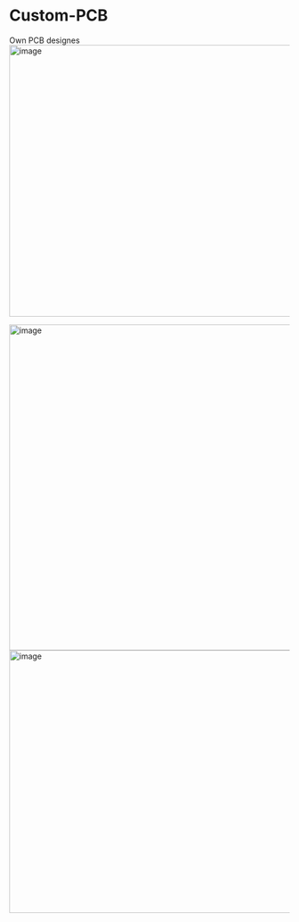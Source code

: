 # Custom-PCB
Own PCB designes 
<img width="767" height="487" alt="image" src="https://github.com/user-attachments/assets/45bee06c-379b-4ac1-9b9c-e3aabab2da4c" />

<img width="1178" height="584" alt="image" src="https://github.com/user-attachments/assets/ad25d2dc-48f3-4d0a-887b-69fe5c4a05af" />
<img width="962" height="471" alt="image" src="https://github.com/user-attachments/assets/75778c20-2c87-41f3-8844-3597c8d6293b" />
